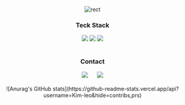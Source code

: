 <div align=center>
 
![rect](https://capsule-render.vercel.app/api?type=rect&color=gradient&text=Kim-leo&fontAlign=30&fontSize=30&textBg=true&desc=Welcome!%20Glad%20to%20meet%20you&descAlign=60&descAlignY=50)

 
<h3>Teck Stack</h3>
<img src="https://img.shields.io/badge/Swift-FA7343?style=flat-square&logo=Swift&logoColor=ffffff"/></a>
<img src="https://img.shields.io/badge/Python-3776AB?style=flat-square&logo=python&logoColor=ffffff"/></a>
<img src="https://img.shields.io/badge/C++-00599C?style=flat-square&logo=C%2B%2B&logoColor=ffffff"/></a>
<br>
<br>
<h3>Contact</h3>
<a href="https://www.notion.so/Leo-Kim-6cca25d3d15441bba4a1efad4e3e99b6">
  <img src="http://img.shields.io/badge/Notion-000000?style=flat&logo=notion&link=https://www.notion.so/Leo-Kim-6cca25d3d15441bba4a1efad4e3e99b6" style="height : auto; margin-left : 10px; margin-right : 10px;"/></a>
<a href="https://blog.naver.com/ochell2">
<img src="http://img.shields.io/badge/Naver-03C75A?style=flat&logo=naver&logoColor=white&link=https://blog.naver.com/ochell2" style="height : auto; margin-left : 10px; margin-right : 10px;"/></a>
<br>
<br>
![Anurag's GitHub stats](https://github-readme-stats.vercel.app/api?username=Kim-leo&hide=contribs,prs)


 

